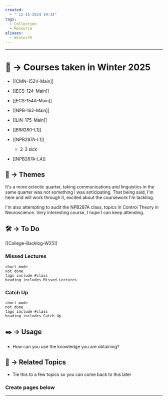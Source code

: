 ```yaml
---
created:
  - " 12-15-2024 19:34"
tags:
  - Collection
  - Resource
aliases:
  - Winter25
---
```


---


# 📗 -> Courses taken in Winter 2025
- [[CMN-152V-Main]]
- [[ECS-124-Main]]
- [[ECS-154A-Main]]
- [[NPB-162-Main]]
- [[LIN-175-Main]]

- [[BIM280-L1]]
- [[NPB287A-L1]]
	- 2-3 sick
- [[NPB287A-L4]]


## 📌 -> Themes
It's a more eclectic quarter, taking communications and linguistics in the same quarter was not something I was anticipating. That being said, I'm here and will work through it, excited about the coursework I'm tackling.

I'm also attempting to audit the NPB287A class, topics in Control Theory in Neuroscience. Very interesting course, I hope I can keep attending.

## 🛠️ -> To Do
[[College-Backlog-W25]]

### Missed Lectures
```tasks
short mode
not done
tags include #class
heading includes Missed Lectures
```
### Catch Up
```tasks
short mode
not done
tags include #class
heading includes Catch Up
```


## ✒️ -> Usage
- How can you use the knowledge you are obtaining?


## 🔗 -> Related Topics
- Tie this to a few topics so you can come back to this later



### Create pages below
---
